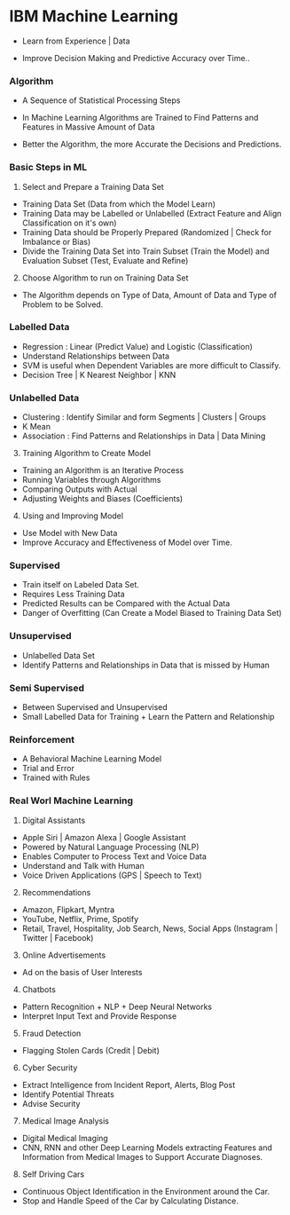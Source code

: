 # IBM Machine Learning

- Learn from Experience | Data 

- Improve Decision Making and Predictive Accuracy over Time..

### Algorithm 

- A Sequence of Statistical Processing Steps

- In Machine Learning Algorithms are Trained to Find Patterns and Features in Massive Amount of Data 

- Better the Algorithm, the more Accurate the Decisions and Predictions.


### Basic Steps in ML

1. Select and Prepare a Training Data Set 
- Training Data Set (Data from which the Model Learn)
- Training Data may be Labelled or Unlabelled (Extract Feature and Align Classification on it's own)
- Training Data should be Properly Prepared (Randomized | Check for Imbalance or Bias)
- Divide the Training Data Set into Train Subset (Train the Model) and Evaluation Subset (Test, Evaluate and Refine)

2. Choose Algorithm to run on Training Data Set 
- The Algorithm depends on Type of Data, Amount of Data and Type of Problem to be Solved.
### Labelled Data 
- Regression : Linear (Predict Value) and Logistic (Classification) 
- Understand Relationships between Data 
- SVM is useful when Dependent Variables are more difficult to Classify.
- Decision Tree | K Nearest Neighbor | KNN

### Unlabelled Data 
- Clustering : Identify Similar and form Segments | Clusters | Groups 
- K Mean 
- Association : Find Patterns and Relationships in Data | Data Mining

3. Training Algorithm to Create Model
- Training an Algorithm is an Iterative Process 
- Running Variables through Algorithms
- Comparing Outputs with Actual 
- Adjusting Weights and Biases (Coefficients)

4. Using and Improving Model
- Use Model with New Data 
- Improve Accuracy and Effectiveness of Model over Time.

### Supervised 
- Train itself on Labeled Data Set.
- Requires Less Training Data 
- Predicted Results can be Compared with the Actual Data 
- Danger of Overfitting  (Can Create a Model Biased to Training Data Set)

### Unsupervised 
- Unlabelled Data Set
- Identify Patterns and Relationships in Data that is missed by Human

### Semi Supervised 
- Between Supervised and Unsupervised 
- Small Labelled Data for Training + Learn the Pattern and Relationship

### Reinforcement
- A Behavioral Machine Learning Model
- Trial and Error
- Trained with Rules

### Real Worl Machine Learning

1. Digital Assistants
- Apple Siri | Amazon Alexa | Google Assistant
- Powered by Natural Language Processing (NLP)
- Enables Computer to Process Text and Voice Data 
- Understand and Talk with Human 
- Voice Driven Applications  (GPS | Speech to Text)

2. Recommendations
- Amazon, Flipkart, Myntra
- YouTube, Netflix, Prime, Spotify
- Retail, Travel, Hospitality, Job Search, News, Social Apps (Instagram | Twitter | Facebook)

3. Online Advertisements 
- Ad on the basis of User Interests

4. Chatbots
- Pattern Recognition + NLP + Deep Neural Networks
- Interpret Input Text and Provide Response

5. Fraud Detection
- Flagging Stolen Cards (Credit | Debit)

6. Cyber Security
- Extract Intelligence from Incident Report, Alerts, Blog Post
- Identify Potential Threats 
- Advise Security

7. Medical Image Analysis 
- Digital Medical Imaging
- CNN, RNN and other Deep Learning Models extracting Features and Information from Medical Images to Support Accurate Diagnoses.

8. Self Driving Cars 
- Continuous Object Identification in the Environment around the Car.
- Stop and Handle Speed of the Car by Calculating Distance.
